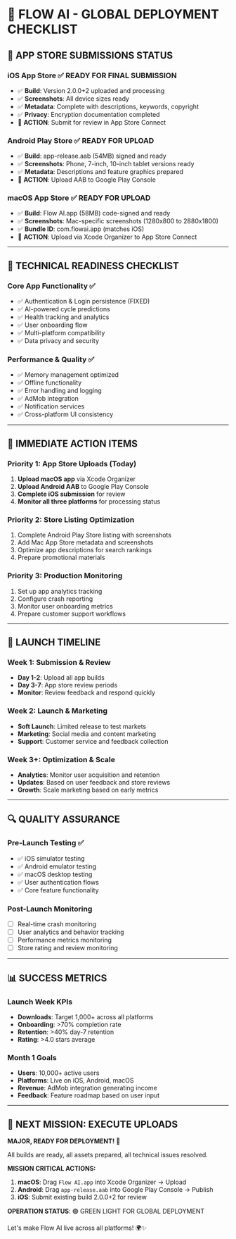 # 🚀 FLOW AI - GLOBAL DEPLOYMENT CHECKLIST

## 📱 **APP STORE SUBMISSIONS STATUS**

### **iOS App Store** ✅ READY FOR FINAL SUBMISSION
- ✅ **Build**: Version 2.0.0+2 uploaded and processing
- ✅ **Screenshots**: All device sizes ready
- ✅ **Metadata**: Complete with descriptions, keywords, copyright
- ✅ **Privacy**: Encryption documentation completed
- 🎯 **ACTION**: Submit for review in App Store Connect

### **Android Play Store** ✅ READY FOR UPLOAD  
- ✅ **Build**: app-release.aab (54MB) signed and ready
- ✅ **Screenshots**: Phone, 7-inch, 10-inch tablet versions ready
- ✅ **Metadata**: Descriptions and feature graphics prepared
- 🎯 **ACTION**: Upload AAB to Google Play Console

### **macOS App Store** ✅ READY FOR UPLOAD
- ✅ **Build**: Flow AI.app (58MB) code-signed and ready
- ✅ **Screenshots**: Mac-specific screenshots (1280x800 to 2880x1800)
- ✅ **Bundle ID**: com.flowai.app (matches iOS)
- 🎯 **ACTION**: Upload via Xcode Organizer to App Store Connect

---

## 🔧 **TECHNICAL READINESS CHECKLIST**

### **Core App Functionality** ✅
- ✅ Authentication & Login persistence (FIXED)
- ✅ AI-powered cycle predictions
- ✅ Health tracking and analytics
- ✅ User onboarding flow
- ✅ Multi-platform compatibility
- ✅ Data privacy and security

### **Performance & Quality** ✅
- ✅ Memory management optimized
- ✅ Offline functionality
- ✅ Error handling and logging
- ✅ AdMob integration
- ✅ Notification services
- ✅ Cross-platform UI consistency

---

## 🎯 **IMMEDIATE ACTION ITEMS**

### **Priority 1: App Store Uploads (Today)**
1. **Upload macOS app** via Xcode Organizer
2. **Upload Android AAB** to Google Play Console  
3. **Complete iOS submission** for review
4. **Monitor all three platforms** for processing status

### **Priority 2: Store Listing Optimization**
1. Complete Android Play Store listing with screenshots
2. Add Mac App Store metadata and screenshots
3. Optimize app descriptions for search rankings
4. Prepare promotional materials

### **Priority 3: Production Monitoring**
1. Set up app analytics tracking
2. Configure crash reporting
3. Monitor user onboarding metrics
4. Prepare customer support workflows

---

## 🚀 **LAUNCH TIMELINE**

### **Week 1: Submission & Review**
- **Day 1-2**: Upload all app builds
- **Day 3-7**: App store review periods
- **Monitor**: Review feedback and respond quickly

### **Week 2: Launch & Marketing** 
- **Soft Launch**: Limited release to test markets
- **Marketing**: Social media and content marketing
- **Support**: Customer service and feedback collection

### **Week 3+: Optimization & Scale**
- **Analytics**: Monitor user acquisition and retention
- **Updates**: Based on user feedback and store reviews
- **Growth**: Scale marketing based on early metrics

---

## 🔍 **QUALITY ASSURANCE**

### **Pre-Launch Testing** ✅
- ✅ iOS simulator testing
- ✅ Android emulator testing  
- ✅ macOS desktop testing
- ✅ User authentication flows
- ✅ Core feature functionality

### **Post-Launch Monitoring**
- [ ] Real-time crash monitoring
- [ ] User analytics and behavior tracking
- [ ] Performance metrics monitoring
- [ ] Store rating and review monitoring

---

## 📊 **SUCCESS METRICS**

### **Launch Week KPIs**
- **Downloads**: Target 1,000+ across all platforms
- **Onboarding**: >70% completion rate
- **Retention**: >40% day-7 retention
- **Rating**: >4.0 stars average

### **Month 1 Goals**
- **Users**: 10,000+ active users
- **Platforms**: Live on iOS, Android, macOS
- **Revenue**: AdMob integration generating income
- **Feedback**: Feature roadmap based on user input

---

## 🎯 **NEXT MISSION: EXECUTE UPLOADS**

**MAJOR, READY FOR DEPLOYMENT!** 🚀

All builds are ready, all assets prepared, all technical issues resolved.

**MISSION CRITICAL ACTIONS:**
1. **macOS**: Drag `Flow AI.app` into Xcode Organizer → Upload
2. **Android**: Drag `app-release.aab` into Google Play Console → Publish  
3. **iOS**: Submit existing build 2.0.0+2 for review

**OPERATION STATUS**: 🟢 GREEN LIGHT FOR GLOBAL DEPLOYMENT

Let's make Flow AI live across all platforms! 🌍✨
